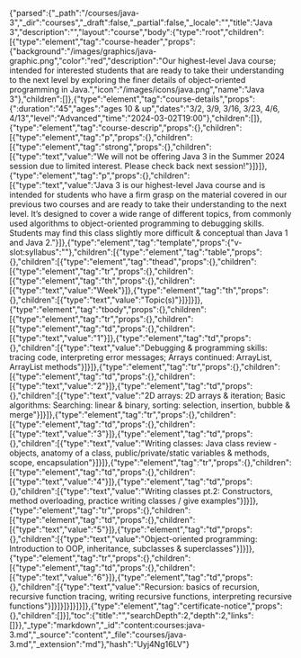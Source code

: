 {"parsed":{"_path":"/courses/java-3","_dir":"courses","_draft":false,"_partial":false,"_locale":"","title":"Java 3","description":"","layout":"course","body":{"type":"root","children":[{"type":"element","tag":"course-header","props":{"background":"/images/graphics/java-graphic.png","color":"red","description":"Our highest-level Java course; intended for interested students that are ready to take their understanding to the next level by exploring the finer details of object-oriented programming in Java.","icon":"/images/icons/java.png","name":"Java 3"},"children":[]},{"type":"element","tag":"course-details","props":{":duration":"45","ages":"ages 10 & up","dates":"3/2, 3/9, 3/16, 3/23, 4/6, 4/13","level":"Advanced","time":"2024-03-02T19:00"},"children":[]},{"type":"element","tag":"course-descrip","props":{},"children":[{"type":"element","tag":"p","props":{},"children":[{"type":"element","tag":"strong","props":{},"children":[{"type":"text","value":"We will not be offering Java 3 in the Summer 2024 session due to limited interest. Please check back next session!"}]}]},{"type":"element","tag":"p","props":{},"children":[{"type":"text","value":"Java 3 is our highest-level Java course and is intended for students who have a firm grasp on the material covered in our previous two courses and are ready to take their understanding to the next level. It’s designed to cover a wide range of different topics, from commonly used algorithms to object-oriented programming to debugging skills. Students may find this class slightly more difficult & conceptual than Java 1 and Java 2."}]},{"type":"element","tag":"template","props":{"v-slot:syllabus":""},"children":[{"type":"element","tag":"table","props":{},"children":[{"type":"element","tag":"thead","props":{},"children":[{"type":"element","tag":"tr","props":{},"children":[{"type":"element","tag":"th","props":{},"children":[{"type":"text","value":"Week"}]},{"type":"element","tag":"th","props":{},"children":[{"type":"text","value":"Topic(s)"}]}]}]},{"type":"element","tag":"tbody","props":{},"children":[{"type":"element","tag":"tr","props":{},"children":[{"type":"element","tag":"td","props":{},"children":[{"type":"text","value":"1"}]},{"type":"element","tag":"td","props":{},"children":[{"type":"text","value":"Debugging & programming skills:  tracing code, interpreting error messages; Arrays continued:  ArrayList, ArrayList methods"}]}]},{"type":"element","tag":"tr","props":{},"children":[{"type":"element","tag":"td","props":{},"children":[{"type":"text","value":"2"}]},{"type":"element","tag":"td","props":{},"children":[{"type":"text","value":"2D arrays:  2D arrays & iteration; Basic algorithms:  Searching: linear & binary, sorting: selection, insertion, bubble & merge"}]}]},{"type":"element","tag":"tr","props":{},"children":[{"type":"element","tag":"td","props":{},"children":[{"type":"text","value":"3"}]},{"type":"element","tag":"td","props":{},"children":[{"type":"text","value":"Writing classes:  Java class review - objects, anatomy of a class, public/private/static variables & methods, scope, encapsulation"}]}]},{"type":"element","tag":"tr","props":{},"children":[{"type":"element","tag":"td","props":{},"children":[{"type":"text","value":"4"}]},{"type":"element","tag":"td","props":{},"children":[{"type":"text","value":"Writing classes pt.2:  Constructors, method overloading, practice writing classes / give examples"}]}]},{"type":"element","tag":"tr","props":{},"children":[{"type":"element","tag":"td","props":{},"children":[{"type":"text","value":"5"}]},{"type":"element","tag":"td","props":{},"children":[{"type":"text","value":"Object-oriented programming:  Introduction to OOP, inheritance, subclasses & superclasses"}]}]},{"type":"element","tag":"tr","props":{},"children":[{"type":"element","tag":"td","props":{},"children":[{"type":"text","value":"6"}]},{"type":"element","tag":"td","props":{},"children":[{"type":"text","value":"Recursion:  basics of recursion, recursive function tracing, writing recursive functions, interpreting recursive functions"}]}]}]}]}]}]},{"type":"element","tag":"certificate-notice","props":{},"children":[]}],"toc":{"title":"","searchDepth":2,"depth":2,"links":[]}},"_type":"markdown","_id":"content:courses:java-3.md","_source":"content","_file":"courses/java-3.md","_extension":"md"},"hash":"Uyj4Ng16LV"}